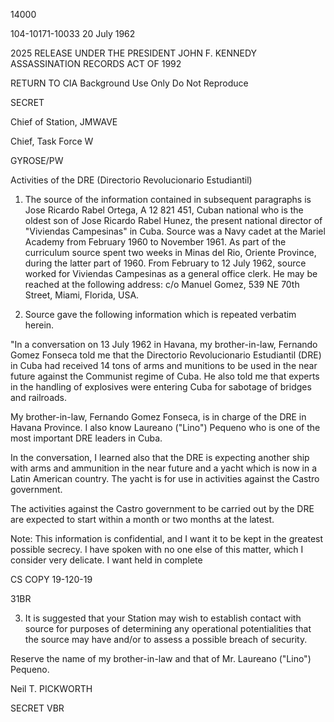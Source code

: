 14000

104-10171-10033 20 July 1962

2025 RELEASE UNDER THE PRESIDENT JOHN F. KENNEDY ASSASSINATION RECORDS ACT OF 1992

RETURN TO CIA
Background Use Only
Do Not Reproduce

SECRET

Chief of Station, JMWAVE

Chief, Task Force W

GYROSE/PW

Activities of the DRE (Directorio Revolucionario Estudiantil)

1.  The source of the information contained in subsequent paragraphs is Jose Ricardo Rabel Ortega, A 12 821 451, Cuban national who is the oldest son of Jose Ricardo Rabel Hunez, the present national director of "Viviendas Campesinas" in Cuba. Source was a Navy cadet at the Mariel Academy from February 1960 to November 1961. As part of the curriculum source spent two weeks in Minas del Rio, Oriente Province, during the latter part of 1960. From February to 12 July 1962, source worked for Viviendas Campesinas as a general office clerk. He may be reached at the following address: c/o Manuel Gomez, 539 NE 70th Street, Miami, Florida, USA.

2.  Source gave the following information which is repeated verbatim herein.

"In a conversation on 13 July 1962 in Havana, my brother-in-law, Fernando Gomez Fonseca told me that the Directorio Revolucionario Estudiantil (DRE) in Cuba had received 14 tons of arms and munitions to be used in the near future against the Communist regime of Cuba. He also told me that experts in the handling of explosives were entering Cuba for sabotage of bridges and railroads.

My brother-in-law, Fernando Gomez Fonseca, is in charge of the DRE in Havana Province. I also know Laureano ("Lino") Pequeno who is one of the most important DRE leaders in Cuba.

In the conversation, I learned also that the DRE is expecting another ship with arms and ammunition in the near future and a yacht which is now in a Latin American country. The yacht is for use in activities against the Castro government.

The activities against the Castro government to be carried out by the DRE are expected to start within a month or two months at the latest.

Note: This information is confidential, and I want it to be kept in the greatest possible secrecy. I have spoken with no one else of this matter, which I consider very delicate. I want held in complete

CS COPY 19-120-19

31BR

3.  It is suggested that your Station may wish to establish contact with source for purposes of determining any operational potentialities that the source may have and/or to assess a possible breach of security.

Reserve the name of my brother-in-law and that of Mr. Laureano ("Lino") Pequeno.

Neil T. PICKWORTH

SECRET
VBR
